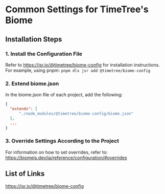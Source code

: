 # Common Settings for TimeTree's Biome

## Installation Steps

### 1. Install the Configuration File

Refer to https://jsr.io/@timetree/biome-config for installation instructions.
For example, using pnpm: `pnpm dlx jsr add @timetree/biome-config`

### 2. Extend biome.json

In the biome.json file of each project, add the following:
```json
{
  "extends": [
      "./node_modules/@timetree/biome-config/biome.json"
  ],
  ...
}
```

### 3. Override Settings According to the Project

For information on how to set overrides, refer to:
https://biomejs.dev/ja/reference/configuration/#overrides

## List of Links

https://jsr.io/@timetree/biome-config
